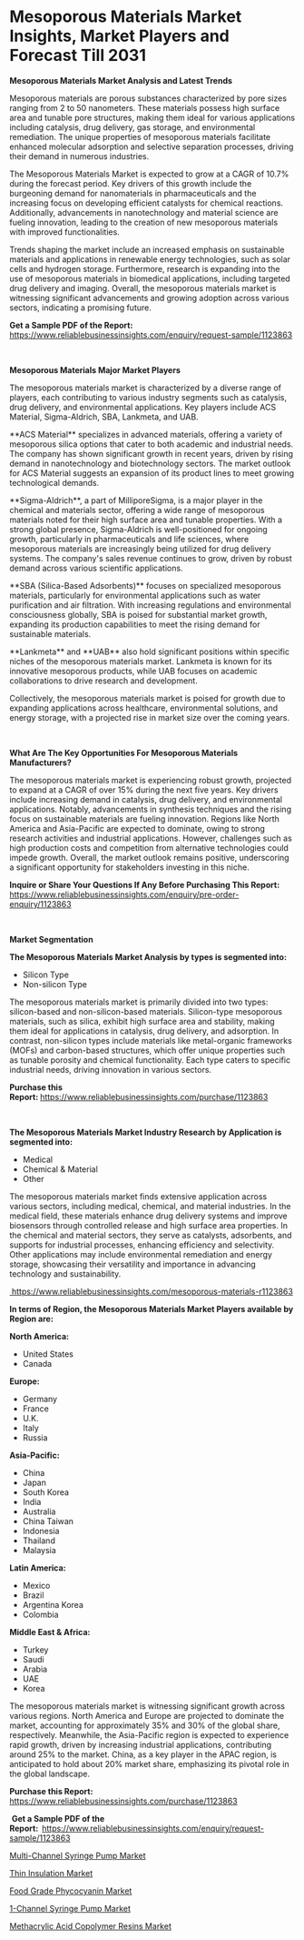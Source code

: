 <p><h1>Mesoporous Materials Market Insights, Market Players and Forecast Till 2031</h1></p><p><strong>Mesoporous Materials Market Analysis and Latest Trends</strong></p>
<p><p>Mesoporous materials are porous substances characterized by pore sizes ranging from 2 to 50 nanometers. These materials possess high surface area and tunable pore structures, making them ideal for various applications including catalysis, drug delivery, gas storage, and environmental remediation. The unique properties of mesoporous materials facilitate enhanced molecular adsorption and selective separation processes, driving their demand in numerous industries.</p><p>The Mesoporous Materials Market is expected to grow at a CAGR of 10.7% during the forecast period. Key drivers of this growth include the burgeoning demand for nanomaterials in pharmaceuticals and the increasing focus on developing efficient catalysts for chemical reactions. Additionally, advancements in nanotechnology and material science are fueling innovation, leading to the creation of new mesoporous materials with improved functionalities.</p><p>Trends shaping the market include an increased emphasis on sustainable materials and applications in renewable energy technologies, such as solar cells and hydrogen storage. Furthermore, research is expanding into the use of mesoporous materials in biomedical applications, including targeted drug delivery and imaging. Overall, the mesoporous materials market is witnessing significant advancements and growing adoption across various sectors, indicating a promising future.</p></p>
<p><strong>Get a Sample PDF of the Report:&nbsp;</strong> <a href="https://www.reliablebusinessinsights.com/enquiry/request-sample/1123863?utm_campaign=84&utm_medium=2&utm_source=Github&utm_content=ia&utm_term=09112024&utm_id=mesoporous-materials">https://www.reliablebusinessinsights.com/enquiry/request-sample/1123863</a></p>
<p>&nbsp;</p>
<p><strong>Mesoporous Materials Major Market Players</strong></p>
<p><p>The mesoporous materials market is characterized by a diverse range of players, each contributing to various industry segments such as catalysis, drug delivery, and environmental applications. Key players include ACS Material, Sigma-Aldrich, SBA, Lankmeta, and UAB.</p><p>**ACS Material** specializes in advanced materials, offering a variety of mesoporous silica options that cater to both academic and industrial needs. The company has shown significant growth in recent years, driven by rising demand in nanotechnology and biotechnology sectors. The market outlook for ACS Material suggests an expansion of its product lines to meet growing technological demands.</p><p>**Sigma-Aldrich**, a part of MilliporeSigma, is a major player in the chemical and materials sector, offering a wide range of mesoporous materials noted for their high surface area and tunable properties. With a strong global presence, Sigma-Aldrich is well-positioned for ongoing growth, particularly in pharmaceuticals and life sciences, where mesoporous materials are increasingly being utilized for drug delivery systems. The company's sales revenue continues to grow, driven by robust demand across various scientific applications.</p><p>**SBA (Silica-Based Adsorbents)** focuses on specialized mesoporous materials, particularly for environmental applications such as water purification and air filtration. With increasing regulations and environmental consciousness globally, SBA is poised for substantial market growth, expanding its production capabilities to meet the rising demand for sustainable materials.</p><p>**Lankmeta** and **UAB** also hold significant positions within specific niches of the mesoporous materials market. Lankmeta is known for its innovative mesoporous products, while UAB focuses on academic collaborations to drive research and development.</p><p>Collectively, the mesoporous materials market is poised for growth due to expanding applications across healthcare, environmental solutions, and energy storage, with a projected rise in market size over the coming years.</p></p>
<p>&nbsp;</p>
<p><strong>What Are The Key Opportunities For Mesoporous Materials Manufacturers?</strong></p>
<p><p>The mesoporous materials market is experiencing robust growth, projected to expand at a CAGR of over 15% during the next five years. Key drivers include increasing demand in catalysis, drug delivery, and environmental applications. Notably, advancements in synthesis techniques and the rising focus on sustainable materials are fueling innovation. Regions like North America and Asia-Pacific are expected to dominate, owing to strong research activities and industrial applications. However, challenges such as high production costs and competition from alternative technologies could impede growth. Overall, the market outlook remains positive, underscoring a significant opportunity for stakeholders investing in this niche.</p></p>
<p><strong>Inquire or Share Your Questions If Any Before Purchasing This Report:</strong> <a href="https://www.reliablebusinessinsights.com/enquiry/pre-order-enquiry/1123863?utm_campaign=84&utm_medium=2&utm_source=Github&utm_content=ia&utm_term=09112024&utm_id=mesoporous-materials">https://www.reliablebusinessinsights.com/enquiry/pre-order-enquiry/1123863</a></p>
<p>&nbsp;</p>
<p><strong>Market Segmentation</strong></p>
<p><strong>The Mesoporous Materials Market Analysis by types is segmented into:</strong></p>
<p><ul><li>Silicon Type</li><li>Non-silicon Type</li></ul></p>
<p><p>The mesoporous materials market is primarily divided into two types: silicon-based and non-silicon-based materials. Silicon-type mesoporous materials, such as silica, exhibit high surface area and stability, making them ideal for applications in catalysis, drug delivery, and adsorption. In contrast, non-silicon types include materials like metal-organic frameworks (MOFs) and carbon-based structures, which offer unique properties such as tunable porosity and chemical functionality. Each type caters to specific industrial needs, driving innovation in various sectors.</p></p>
<p><strong>Purchase this Report:&nbsp;</strong><a href="https://www.reliablebusinessinsights.com/purchase/1123863?utm_campaign=84&utm_medium=2&utm_source=Github&utm_content=ia&utm_term=09112024&utm_id=mesoporous-materials">https://www.reliablebusinessinsights.com/purchase/1123863</a></p>
<p>&nbsp;</p>
<p><strong>The Mesoporous Materials Market Industry Research by Application is segmented into:</strong></p>
<p><ul><li>Medical</li><li>Chemical & Material</li><li>Other</li></ul></p>
<p><p>The mesoporous materials market finds extensive application across various sectors, including medical, chemical, and material industries. In the medical field, these materials enhance drug delivery systems and improve biosensors through controlled release and high surface area properties. In the chemical and material sectors, they serve as catalysts, adsorbents, and supports for industrial processes, enhancing efficiency and selectivity. Other applications may include environmental remediation and energy storage, showcasing their versatility and importance in advancing technology and sustainability.</p></p>
<p><a href="https://www.reliablebusinessinsights.com/mesoporous-materials-r1123863?utm_campaign=84&utm_medium=2&utm_source=Github&utm_content=ia&utm_term=09112024&utm_id=mesoporous-materials">&nbsp;https://www.reliablebusinessinsights.com/mesoporous-materials-r1123863</a></p>
<p><strong>In terms of Region, the Mesoporous Materials Market Players available by Region are:</strong></p>
<p>
    <p> <strong> North America: </strong>
        <ul>
            <li>United States</li>
            <li>Canada</li>
        </ul>
        </p> 
    <p> <strong> Europe: </strong>
        <ul>
            <li>Germany</li>
            <li>France</li>
            <li>U.K.</li>
            <li>Italy</li>
            <li>Russia</li>
        </ul>
        </p> 
    <p> <strong> Asia-Pacific: </strong>
        <ul>
            <li>China</li>
            <li>Japan</li>
            <li>South Korea</li>
            <li>India</li>
            <li>Australia</li>
            <li>China Taiwan</li>
            <li>Indonesia</li>
            <li>Thailand</li>
            <li>Malaysia</li>
        </ul>
        </p> 
    <p> <strong> Latin America: </strong>
        <ul>
            <li>Mexico</li>
            <li>Brazil</li>
            <li>Argentina Korea</li>
            <li>Colombia</li>
        </ul>
        </p> 
    <p> <strong> Middle East & Africa: </strong>
        <ul>
            <li>Turkey</li>
            <li>Saudi</li>
            <li>Arabia</li>
            <li>UAE</li>
            <li>Korea</li>
        </ul>
    </p>
    </p>
<p><p>The mesoporous materials market is witnessing significant growth across various regions. North America and Europe are projected to dominate the market, accounting for approximately 35% and 30% of the global share, respectively. Meanwhile, the Asia-Pacific region is expected to experience rapid growth, driven by increasing industrial applications, contributing around 25% to the market. China, as a key player in the APAC region, is anticipated to hold about 20% market share, emphasizing its pivotal role in the global landscape.</p></p>
<p><strong>Purchase this Report: </strong><a href="https://www.reliablebusinessinsights.com/purchase/1123863?utm_campaign=84&utm_medium=2&utm_source=Github&utm_content=ia&utm_term=09112024&utm_id=mesoporous-materials">https://www.reliablebusinessinsights.com/purchase/1123863</a></p>
<p>&nbsp;<strong>Get a Sample PDF of the Report:&nbsp;&nbsp;</strong><a href="https://www.reliablebusinessinsights.com/enquiry/request-sample/1123863?utm_campaign=84&utm_medium=2&utm_source=Github&utm_content=ia&utm_term=09112024&utm_id=mesoporous-materials">https://www.reliablebusinessinsights.com/enquiry/request-sample/1123863</a></p>
<p><strong></strong></p>
<p><p><a href="https://issuu.com/reportprime-2/docs/multi-channel-syringe-pump-market-s_7ead68eae7cad9?utm_campaign=84&utm_medium=2&utm_source=Github&utm_content=ia&utm_term=09112024&utm_id=mesoporous-materials">Multi-Channel Syringe Pump Market</a></p><p><a href="https://github.com/MegiDuro586/Market-Research-Report-List-1/blob/main/thin-insulation-market.md?utm_campaign=84&utm_medium=2&utm_source=Github&utm_content=ia&utm_term=09112024&utm_id=mesoporous-materials">Thin Insulation Market</a></p><p><a href="https://www.linkedin.com/pulse/future-ready-strategic-insights-global-food-grade-phycocyanin-rjnhc?utm_campaign=84&utm_medium=2&utm_source=Github&utm_content=ia&utm_term=09112024&utm_id=mesoporous-materials">Food Grade Phycocyanin Market</a></p><p><a href="https://issuu.com/reportprime-2/docs/1-channel-syringe-pump-market-size-_243816ca423137?utm_campaign=84&utm_medium=2&utm_source=Github&utm_content=ia&utm_term=09112024&utm_id=mesoporous-materials">1-Channel Syringe Pump Market</a></p><p><a href="https://www.linkedin.com/pulse/methacrylic-acid-copolymer-resins-spectrum-usage-patterns-rknkc?utm_campaign=84&utm_medium=2&utm_source=Github&utm_content=ia&utm_term=09112024&utm_id=mesoporous-materials">Methacrylic Acid Copolymer Resins Market</a></p></p>